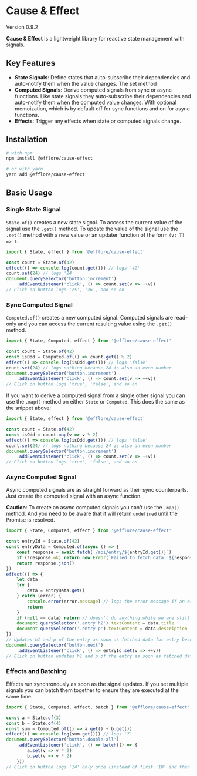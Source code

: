 # Cause & Effect

Version 0.9.2

**Cause & Effect** is a lightweight library for reactive state management with signals.

## Key Features

* **State Signals**: Define states that auto-subscribe their dependencies and auto-notify them when the value changes. The set method
* **Computed Signals**: Derive computed signals from sync or async functions. Like state signals they auto-subscribe their dependencies and auto-notify them when the computed value changes. With optional memoization, which is by default off for sync functions and on for async functions.
* **Effects**: Trigger any effects when state or computed signals change.

## Installation

```bash
# with npm
npm install @efflore/cause-effect

# or with yarn
yarn add @efflore/cause-effect
```

## Basic Usage

### Single State Signal

`State.of()` creates a new state signal. To access the current value of the signal use the `.get()` method. To update the value of the signal use the `.set()` method with a new value or an updater function of the form `(v: T) => T`.

```js
import { State, effect } from '@efflore/cause-effect'

const count = State.of(42)
effect(() => console.log(count.get())) // logs '42'
count.set(24) // logs '24'
document.querySelector('button.increment')
    .addEventListener('click', () => count.set(v => ++v))
// Click on button logs '25', '26', and so on
```

### Sync Computed Signal

`Computed.of()` creates a new computed signal. Computed signals are read-only and you can access the current resulting value using the `.get()` method.

```js
import { State, Computed, effect } from '@efflore/cause-effect'

const count = State.of(42)
const isOdd = Computed.of(() => count.get() % 2)
effect(() => console.log(isOdd.get())) // logs 'false'
count.set(24) // logs nothing because 24 is also an even number
document.querySelector('button.increment')
    .addEventListener('click', () => count.set(v => ++v))
// Click on button logs 'true', 'false', and so on
```

If you want to derive a computed signal from a single other signal you can use the `.map()` method on either `State` or `Computed`. This does the same as the snippet above:

```js
import { State, effect } from '@efflore/cause-effect'

const count = State.of(42)
const isOdd = count.map(v => v % 2)
effect(() => console.log(isOdd.get())) // logs 'false'
count.set(24) // logs nothing because 24 is also an even number
document.querySelector('button.increment')
    .addEventListener('click', () => count.set(v => ++v))
// Click on button logs 'true', 'false', and so on
```

### Async Computed Signal

Async computed signals are as straight forward as their sync counterparts. Just create the computed signal with an async function.

**Caution**: To create an async computed signals you can't use the `.map()` method. And you need to be aware that it will return `undefined` until the Promise is resolved.

```js
import { State, Computed, effect } from '@efflore/cause-effect'

const entryId = State.of(42)
const entryData = Computed.of(async () => {
    const response = await fetch(`/api/entry/${entryId.get()}`)
    if (!response.ok) return new Error(`Failed to fetch data: ${response.statusText}`)
    return response.json()
})
effect(() => {
    let data
    try {
        data = entryData.get()
    } catch (error) {
        console.error(error.message) // logs the error message if an error ocurred
        return
    }
    if (null == data) return // doesn't do anything while we are still waiting for the data
    document.querySelector('.entry h2').textContent = data.title
    document.querySelector('.entry p').textContent = data.description
})
// Updates h1 and p of the entry as soon as fetched data for entry becomes available
document.querySelector('button.next')
    .addEventListener('click', () => entryId.set(v => ++v))
// Click on button updates h1 and p of the entry as soon as fetched data for the next entry is loaded
```

### Effects and Batching

Effects run synchronously as soon as the signal updates. If you set multiple signals you can batch them together to ensure they are executed at the same time.

```js
import { State, Computed, effect, batch } from '@efflore/cause-effect'

const a = State.of(3)
const b = State.of(4)
const sum = Computed.of(() => a.get() + b.get())
effect(() => console.log(sum.get())) // logs '7'
document.querySelector('button.double-all')
    .addEventListener('click', () => batch(() => {
		a.set(v => v * 2)
		b.set(v => v * 2)
	}))
// Click on button logs '14' only once (instead of first '10' and then '14' without batch)
```